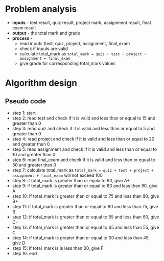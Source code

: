 # Problem analysis
+ **inputs** - test result, quiz result, project mark, assignment result, final exam result
+ **output** - the total mark and grade
+ **process** -
  - read inputs (test, quiz, project, assignment, final_exam
  - check if inputs are valid
  - calculate total_mark as ```total_mark = quiz + test + project + assignment + final_exam```
  - give grade for corresponding total_mark values
# Algorithm design
## Pseudo code
+ step 1: start
+ step 2: read test and check if it is valid and less than or equal to 15 and greater than 0
+ step 3: read quiz and check if it is valid and less than or equal to 5 and greater than 0
+ step 4: read project and check if it is valid and less than or equal to 20 and greater than 0
+ step 5: read assignment and check if it is valid and less than or equal to 10 and greater than 0
+ step 6: read final_exam and check if it is valid and less than or equal to 50 and greater than 0
+ step 7: calculate total_mark as ```total_mark = quiz + test + project + assignment + final_exam``` will not exceed 100
+ step 8: if total_mark is greater than or equla to 90, give A+
+ step 9: if total_mark is greater than or equal to 80 and less than 90, give A
+ step 10: if total_mark is greater than or equal to 75 and less than 80, give B+
+ step 11: if total_mark is greater than or equal to 60 and less than 75, give B
+ step 12: if total_mark is greater than or equal to 55 and less than 60, give C+
+ step 13: if total_mark is greater than or equal to 45 and less than 55, give C
+ step 14: if total_mark is greater than or equal to 30 and less than 45, give D
+ step 15: if total_mark is is less than 30, give F
+ step 16: end
